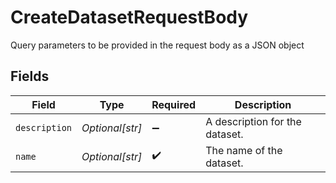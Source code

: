 # CreateDatasetRequestBody

Query parameters to be provided in the request body as a JSON object


## Fields

| Field                          | Type                           | Required                       | Description                    |
| ------------------------------ | ------------------------------ | ------------------------------ | ------------------------------ |
| `description`                  | *Optional[str]*                | :heavy_minus_sign:             | A description for the dataset. |
| `name`                         | *Optional[str]*                | :heavy_check_mark:             | The name of the dataset.       |
